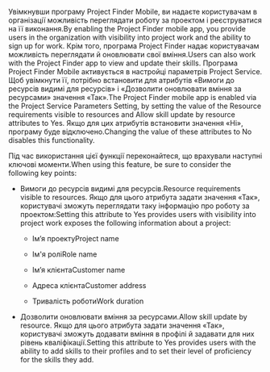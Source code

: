<span data-ttu-id="8263e-101">Увімкнувши програму Project Finder Mobile, ви надаєте користувачам в організації можливість переглядати роботу за проектом і реєструватися на її виконання.</span><span class="sxs-lookup"><span data-stu-id="8263e-101">By enabling the Project Finder mobile app, you provide users in the organization with visibility into project work and the ability to sign up for work.</span></span> <span data-ttu-id="8263e-102">Крім того, програма Project Finder надає користувачам можливість переглядати й оновлювати свої вміння.</span><span class="sxs-lookup"><span data-stu-id="8263e-102">Users can also work with the Project Finder app to view and update their skills.</span></span> <span data-ttu-id="8263e-103">Програма Project Finder Mobile активується в настройці параметрів Project Service. Щоб увімкнути її, потрібно встановити для атрибутів «Вимоги до ресурсів видимі для ресурсів» і «Дозволити оновлювати вміння за ресурсами» значення «Так».</span><span class="sxs-lookup"><span data-stu-id="8263e-103">The Project Finder mobile app is enabled via the Project Service Parameters Setting, by setting the value of the Resource requirements visible to resources and Allow skill update by resource attributes to Yes.</span></span> <span data-ttu-id="8263e-104">Якщо для цих атрибутів встановити значення «Ні», програму буде відключено.</span><span class="sxs-lookup"><span data-stu-id="8263e-104">Changing the value of these attributes to No disables this functionality.</span></span>  
  
 <span data-ttu-id="8263e-105">Під час використання цієї функції переконайтеся, що врахували наступні ключові моменти.</span><span class="sxs-lookup"><span data-stu-id="8263e-105">When using this feature, be sure to consider the following key points:</span></span>  
  
-   <span data-ttu-id="8263e-106">Вимоги до ресурсів видимі для ресурсів.</span><span class="sxs-lookup"><span data-stu-id="8263e-106">Resource requirements visible to resources.</span></span> <span data-ttu-id="8263e-107">Якщо для цього атрибута задати значення «Так», користувачі зможуть переглядати таку інформацію про роботу за проектом:</span><span class="sxs-lookup"><span data-stu-id="8263e-107">Setting this attribute to Yes provides users with visibility into project work exposes the following information about a project:</span></span>  
  
    -   <span data-ttu-id="8263e-108">Ім’я проекту</span><span class="sxs-lookup"><span data-stu-id="8263e-108">Project name</span></span>  
  
    -   <span data-ttu-id="8263e-109">Ім'я ролі</span><span class="sxs-lookup"><span data-stu-id="8263e-109">Role name</span></span>  
  
    -   <span data-ttu-id="8263e-110">Ім’я клієнта</span><span class="sxs-lookup"><span data-stu-id="8263e-110">Customer name</span></span>  
  
    -   <span data-ttu-id="8263e-111">Адреса клієнта</span><span class="sxs-lookup"><span data-stu-id="8263e-111">Customer address</span></span>  
  
    -   <span data-ttu-id="8263e-112">Тривалість роботи</span><span class="sxs-lookup"><span data-stu-id="8263e-112">Work duration</span></span>  
  
-   <span data-ttu-id="8263e-113">Дозволити оновлювати вміння за ресурсами.</span><span class="sxs-lookup"><span data-stu-id="8263e-113">Allow skill update by resource.</span></span> <span data-ttu-id="8263e-114">Якщо для цього атрибута задати значення «Так», користувачі зможуть додавати вміння в профілі й задавати для них рівень кваліфікації.</span><span class="sxs-lookup"><span data-stu-id="8263e-114">Setting this attribute to Yes provides users with the ability to add skills to their profiles and to set their level of proficiency for the skills they add.</span></span>